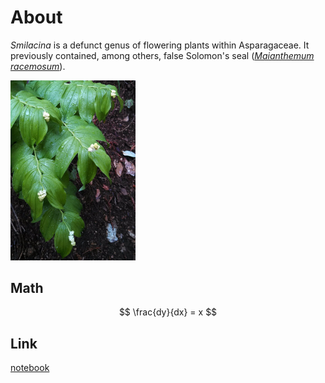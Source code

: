 # About

*Smilacina* is a defunct genus of flowering plants within Asparagaceae. It previously contained, among others, false Solomon's seal ([*Maianthemum racemosum*](https://en.wikipedia.org/wiki/Maianthemum_racemosum)).

<img src="images/smilacina_small.jpg" alt="Maianthemum racemosum" width="200"/>

## Math

$$ \frac{dy}{dx} = x $$

## Link

[notebook](assets/example_notebook.html)